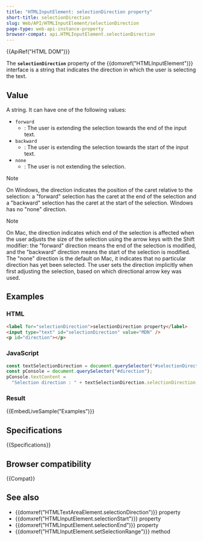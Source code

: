 ```yaml
---
title: "HTMLInputElement: selectionDirection property"
short-title: selectionDirection
slug: Web/API/HTMLInputElement/selectionDirection
page-type: web-api-instance-property
browser-compat: api.HTMLInputElement.selectionDirection
---
```


{{ApiRef("HTML DOM")}}

The **`selectionDirection`** property of the {{domxref("HTMLInputElement")}} interface is a string that indicates the direction in which the user is selecting the text.

## Value

A string. It can have one of the following values:

- `forward`
  - : The user is extending the selection towards the end of the input text.
- `backward`
  - : The user is extending the selection towards the start of the input text.
- `none`
  - : The user is not extending the selection.

> [!NOTE]
> On Windows, the direction indicates the position of the caret relative to the selection: a "forward" selection has the caret at the end of the selection and a "backward" selection has the caret at the start of the selection. Windows has no "none" direction.

> [!NOTE]
> On Mac, the direction indicates which end of the selection is affected when the user adjusts the size of the selection using the arrow keys with the Shift modifier: the "forward" direction means the end of the selection is modified, and the "backward" direction means the start of the selection is modified. The "none" direction is the default on Mac, it indicates that no particular direction has yet been selected. The user sets the direction implicitly when first adjusting the selection, based on which directional arrow key was used.

## Examples

### HTML

```html
<label for="selectionDirection">selectionDirection property</label>
<input type="text" id="selectionDirection" value="MDN" />
<p id="direction"></p>
```

### JavaScript

```js
const textSelectionDirection = document.querySelector("#selectionDirection");
const pConsole = document.querySelector("#direction");
pConsole.textContent =
  "Selection direction : " + textSelectionDirection.selectionDirection;
```

### Result

{{EmbedLiveSample("Examples")}}

## Specifications

{{Specifications}}

## Browser compatibility

{{Compat}}

## See also

- {{domxref("HTMLTextAreaElement.selectionDirection")}} property
- {{domxref("HTMLInputElement.selectionStart")}} property
- {{domxref("HTMLInputElement.selectionEnd")}} property
- {{domxref("HTMLInputElement.setSelectionRange")}} method
